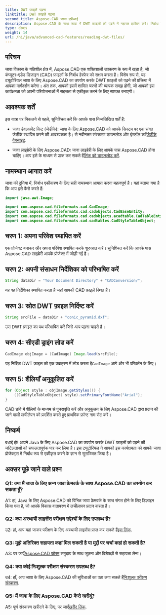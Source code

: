 ```yaml
---
title: DWT फ़ाइलें पढ़ना
linktitle: DWT फ़ाइलें पढ़ना
second_title: Aspose.CAD जावा एपीआई
description: Aspose.CAD के साथ जावा में DWT फ़ाइलों को पढ़ने में महारत हासिल करें। निर्बाध एकीकरण के लिए हमारी चरण-दर-चरण मार्गदर्शिका का पालन करें।
type: docs
weight: 14
url: /hi/java/advanced-cad-features/reading-dwt-files/
---
```

## परिचय

जावा विकास के गतिशील क्षेत्र में, Aspose.CAD एक शक्तिशाली उपकरण के रूप में खड़ा है, जो कंप्यूटर-एडेड डिज़ाइन (CAD) फ़ाइलों के निर्बाध हेरफेर को सक्षम करता है। विशेष रूप से, यह ट्यूटोरियल जावा के लिए Aspose.CAD का उपयोग करके DWT फ़ाइलों को पढ़ने की प्रक्रिया में आपका मार्गदर्शन करेगा। अंत तक, आपको इसमें शामिल चरणों की व्यापक समझ होगी, जो आपको इस कार्यक्षमता को अपनी परियोजनाओं में सहजता से एकीकृत करने के लिए सशक्त बनाएगी।

## आवश्यक शर्तें

इस यात्रा पर निकलने से पहले, सुनिश्चित करें कि आपके पास निम्नलिखित शर्तें हैं:

- जावा डेवलपमेंट किट (जेडीके): जावा के लिए Aspose.CAD को आपके सिस्टम पर एक संगत जेडीके स्थापित करने की आवश्यकता है। से नवीनतम संस्करण डाउनलोड और इंस्टॉल करें[जेडीके वेबसाइट](https://www.oracle.com/java/technologies/javase-downloads.html).

-  जावा लाइब्रेरी के लिए Aspose.CAD: जावा लाइब्रेरी के लिए आपके पास Aspose.CAD होना चाहिए। आप इसे के माध्यम से प्राप्त कर सकते हैं[लिंक को डाउनलोड करें](https://releases.aspose.com/cad/java/).

## नामस्थान आयात करें

जावा की दुनिया में, निर्बाध एकीकरण के लिए सही नामस्थान आयात करना महत्वपूर्ण है। यहां बताया गया है कि आप इसे कैसे करते हैं:

```java
import java.awt.Image;

import com.aspose.cad.fileformats.cad.CadImage;
import com.aspose.cad.fileformats.cad.cadobjects.CadBaseEntity;
import com.aspose.cad.fileformats.cad.cadobjects.acadtable.CadTableEntity;
import com.aspose.cad.fileformats.cad.cadtables.CadStyleTableObject;
```

## चरण 1: अपना परिवेश स्थापित करें

एक प्रोजेक्ट बनाकर और अपना परिवेश स्थापित करके शुरुआत करें। सुनिश्चित करें कि आपके पास Aspose.CAD लाइब्रेरी आपके प्रोजेक्ट में जोड़ी गई है।

## चरण 2: अपनी संसाधन निर्देशिका को परिभाषित करें

```java
String dataDir = "Your Document Directory" + "CADConversion/";
```

यह वह निर्देशिका स्थापित करता है जहां आपकी CAD फ़ाइलें स्थित हैं।

## चरण 3: स्रोत DWT फ़ाइल निर्दिष्ट करें

```java
String srcFile = dataDir + "conic_pyramid.dxf";
```

उस DWT फ़ाइल का पथ परिभाषित करें जिसे आप पढ़ना चाहते हैं।

## चरण 4: सीएडी ड्राइंग लोड करें

```java
CadImage objImage = (CadImage) Image.load(srcFile);
```

 यह निर्दिष्ट DWT फ़ाइल को एक उदाहरण में लोड करता है`CadImage` आगे और भी परिवर्तन के लिए।

## चरण 5: शैलियाँ अनुकूलित करें

```java
for (Object style : objImage.getStyles()) {
    ((CadStyleTableObject) style).setPrimaryFontName("Arial");
}
```

CAD छवि में शैलियों के माध्यम से पुनरावृत्ति करें और अनुकूलन के लिए Aspose.CAD द्वारा प्रदान की जाने वाली लचीलेपन को प्रदर्शित करते हुए प्राथमिक फ़ॉन्ट नाम सेट करें।

## निष्कर्ष

बधाई हो! आपने Java के लिए Aspose.CAD का उपयोग करके DWT फ़ाइलों को पढ़ने की जटिलताओं को सफलतापूर्वक पार कर लिया है। इस ट्यूटोरियल ने आपको इस कार्यक्षमता को आपके जावा प्रोजेक्ट्स में निर्बाध रूप से एकीकृत करने के ज्ञान से सुसज्जित किया है।

## अक्सर पूछे जाने वाले प्रश्न

### Q1: क्या मैं जावा के लिए अन्य जावा फ्रेमवर्क के साथ Aspose.CAD का उपयोग कर सकता हूँ?

A1: हां, Java के लिए Aspose.CAD को विभिन्न जावा फ्रेमवर्क के साथ संगत होने के लिए डिज़ाइन किया गया है, जो आपके विकास वातावरण में लचीलापन प्रदान करता है।

### Q2: क्या अस्थायी लाइसेंस परीक्षण उद्देश्यों के लिए उपलब्ध हैं?

 उ2: हां, आप यहां जाकर परीक्षण के लिए अस्थायी लाइसेंस प्राप्त कर सकते हैं[इस लिंक](https://purchase.aspose.com/temporary-license/).

### Q3: मुझे अतिरिक्त सहायता कहां मिल सकती है या मुद्दों पर चर्चा कहां हो सकती है?

 A3: पर जाएँ[Aspose.CAD फोरम](https://forum.aspose.com/c/cad/19) समुदाय के साथ जुड़ना और विशेषज्ञों से सहायता लेना।

### Q4: क्या कोई निःशुल्क परीक्षण संस्करण उपलब्ध है?

 उ4: हाँ, आप जावा के लिए Aspose.CAD की सुविधाओं का पता लगा सकते हैं[निःशुल्क परीक्षण संस्करण](https://releases.aspose.com/).

### Q5: मैं जावा के लिए Aspose.CAD कैसे खरीदूं?

 A5: पूर्ण संस्करण खरीदने के लिए, पर जाएँ[खरीद लिंक](https://purchase.aspose.com/buy).
